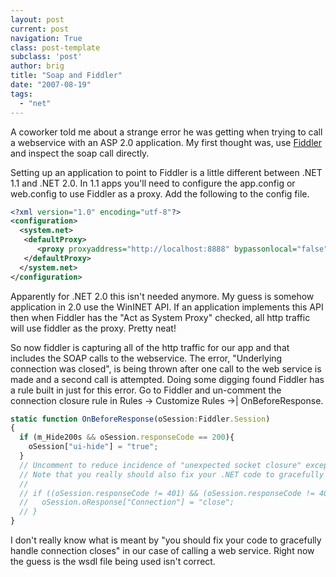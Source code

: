 ```yaml
---
layout: post
current: post
navigation: True
class: post-template
subclass: 'post'
author: brig
title: "Soap and Fiddler"
date: "2007-08-19"
tags:
  - "net"
---
```


A coworker told me about a strange error he was getting when trying to call a webservice with an ASP 2.0 application. My first thought was, use [Fiddler](http://www.fiddlertool.com/fiddler/) and inspect the soap call directly.

Setting up an application to point to Fiddler is a little different between .NET 1.1 and .NET 2.0. In 1.1 apps you'll need to configure the app.config or web.config to use Fiddler as a proxy. Add the following to the config file.


```xml
<?xml version="1.0" encoding="utf-8"?>
<configuration>
  <system.net>
   <defaultProxy>
      <proxy proxyaddress="http://localhost:8888" bypassonlocal="false"/>
   </defaultProxy>
  </system.net>
</configuration>
```

Apparently for .NET 2.0 this isn't needed anymore. My guess is somehow application in 2.0 use the WinINET API. If an application implements this API then when Fiddler has the "Act as System Proxy" checked, all http traffic will use fiddler as the proxy. Pretty neat!

So now fiddler is capturing all of the http traffic for our app and that includes the SOAP calls to the webservice. The error, "Underlying connection was closed", is being thrown after one call to the web service is made and a second call is attempted. Doing some digging found Fiddler has a rule built in just for this error. Go to Fiddler and un-comment the connection closure rule in Rules -> Customize Rules ->| OnBeforeResponse.

```js
static function OnBeforeResponse(oSession:Fiddler.Session)
{
  if (m_Hide200s && oSession.responseCode == 200){
    oSession["ui-hide"] = "true";
  }
  // Uncomment to reduce incidence of "unexpected socket closure" exceptions in .NET code. 
  // Note that you really should also fix your .NET code to gracefully handle connection closes.
  //
  // if ((oSession.responseCode != 401) && (oSession.responseCode != 407){
  //   oSession.oResponse["Connection"] = "close";
  // }
}
```

I don't really know what is meant by "you should fix your code to gracefully handle connection closes" in our case of calling a web service. Right now the guess is the wsdl file being used isn't correct.
